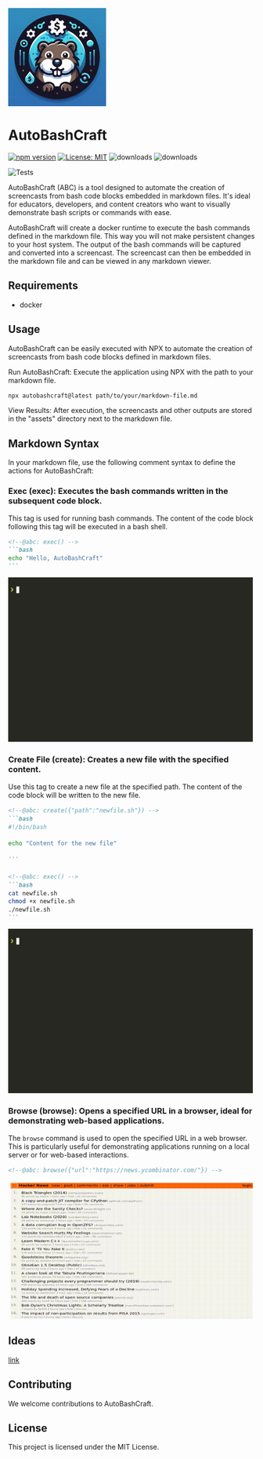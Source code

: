 <img alt="AutoBashCraft logo" src="./assets/logo.webp" width="200" />

# AutoBashCraft

[![npm version](https://badge.fury.io/js/autobashcraft.svg)](https://badge.fury.io/js/autobashcraft) [![License: MIT](https://img.shields.io/badge/License-MIT-blue.svg)](https://opensource.org/licenses/MIT) ![downloads](https://img.shields.io/npm/dt/autobashcraft.svg) ![downloads](https://img.shields.io/npm/dm/autobashcraft.svg)

![Tests](https://github.com/autobashcraft/cli/actions/workflows/tests.yml/badge.svg)

AutoBashCraft (ABC) is a tool designed to automate the creation of screencasts from bash code blocks embedded in markdown files. It's ideal for educators, developers, and content creators who want to visually demonstrate bash scripts or commands with ease.

AutoBashCraft will create a docker runtime to execute the bash commands defined in the markdown file. This way you will not make persistent changes to your host system. The output of the bash commands will be captured and converted into a screencast. The screencast can then be embedded in the markdown file and can be viewed in any markdown viewer.

## Requirements

- docker

## Usage
AutoBashCraft can be easily executed with NPX to automate the creation of screencasts from bash code blocks defined in markdown files.

Run AutoBashCraft: Execute the application using NPX with the path to your markdown file.

```bash
npx autobashcraft@latest path/to/your/markdown-file.md
```

View Results: After execution, the screencasts and other outputs are stored in the "assets" directory next to the markdown file.


## Markdown Syntax

In your markdown file, use the following comment syntax to define the actions for AutoBashCraft:

### Exec (exec): Executes the bash commands written in the subsequent code block.

This tag is used for running bash commands. The content of the code block following this tag will be executed in a bash shell.

````markdown
<!--@abc: exec() -->
```bash
echo "Hello, AutoBashCraft"
```
````

<img src="examples/exec_test/assets/exec_test_0.gif" width="500" />

### Create File (create): Creates a new file with the specified content.

Use this tag to create a new file at the specified path. The content of the code block will be written to the new file.

````markdown
<!--@abc: create({"path":"newfile.sh"}) -->
```bash
#!/bin/bash

echo "Content for the new file"

```

<!--@abc: exec() -->
```bash
cat newfile.sh
chmod +x newfile.sh
./newfile.sh
```
````

<img src="examples/create_test/assets/create_test_1.gif" width="500" />

### Browse (browse): Opens a specified URL in a browser, ideal for demonstrating web-based applications.

The `browse` command is used to open the specified URL in a web browser. This is particularly useful for demonstrating applications running on a local server or for web-based interactions.

```markdown
<!--@abc: browse({"url":"https://news.ycombinator.com/"}) -->
```

<img src="examples/browse_test/assets/browse_test_0.gif" width="500" />

## Ideas

[link](https://github.com/autobashcraft/cli/blob/main/docs/ideas.md)

## Contributing

We welcome contributions to AutoBashCraft.

## License

This project is licensed under the MIT License.